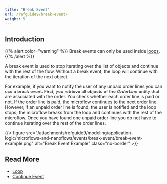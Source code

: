 ```yaml
---
title: "Break Event"
url: /refguide9/break-event/
weight: 5
---
```


## Introduction

{{% alert color="warning" %}}
Break events can only be used inside [loops](/refguide9/loop/).
{{% /alert %}}

A break event is used to stop iterating over the list of objects and continue with the rest of the flow. Without a break event, the loop will continue with the iteration of the next object.

For example, if you want to notify the user of any unpaid order lines you can use a break event. First, you retrieve all objects of the *OrderLine* entity that are associated with the order. You check whether each order line is paid or not. If the order line is paid, the microflow continues to the next order line. However, if an unpaid order line is found, the user is notified and the loop stops; the microflow breaks from the loop and continues with the rest of the microflow. Once you have found one unpaid order line you do not have to continue iterating over the rest of the order lines.

{{< figure src="/attachments/refguide9/modeling/application-logic/microflows-and-nanoflows/events/break-event/break-event-example.png" alt="Break Event Example" class="no-border" >}}

## Read More

* [Loop](/refguide9/loop/)
* [Continue Event](/refguide9/continue-event/)
